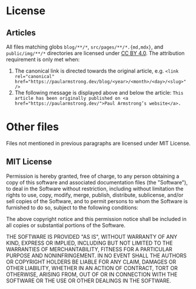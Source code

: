 # License

## Articles

All files matching globs `blog/**/*`, `src/pages/**/*.{md,mdx}`, and `public/img/**/*` directories are licensed under [CC BY 4.0](https://creativecommons.org/licenses/by/4.0/). The attribution requirement is only met when:

1. The canonical link is directed towards the original article, e.g. `<link rel="canonical" href="https://paularmstrong.dev/blog/<year>/<month>/<day>/<slug>" />`
2. The following message is displayed above and below the article: `This article has been originally published on <a href="https://paularmstrong.dev/">Paul Armstrong’s website</a>.`

# Other files

Files not mentioned in previous paragraphs are licensed under MIT License.

## MIT License

Permission is hereby granted, free of charge, to any person obtaining a copy of this software and associated documentation files (the "Software"), to deal in the Software without restriction, including without limitation the rights to use, copy, modify, merge, publish, distribute, sublicense, and/or sell copies of the Software, and to permit persons to whom the Software is furnished to do so, subject to the following conditions:

The above copyright notice and this permission notice shall be included in all copies or substantial portions of the Software.

THE SOFTWARE IS PROVIDED "AS IS", WITHOUT WARRANTY OF ANY KIND, EXPRESS OR IMPLIED, INCLUDING BUT NOT LIMITED TO THE WARRANTIES OF MERCHANTABILITY, FITNESS FOR A PARTICULAR PURPOSE AND NONINFRINGEMENT. IN NO EVENT SHALL THE AUTHORS OR COPYRIGHT HOLDERS BE LIABLE FOR ANY CLAIM, DAMAGES OR OTHER LIABILITY, WHETHER IN AN ACTION OF CONTRACT, TORT OR OTHERWISE, ARISING FROM, OUT OF OR IN CONNECTION WITH THE SOFTWARE OR THE USE OR OTHER DEALINGS IN THE SOFTWARE.
